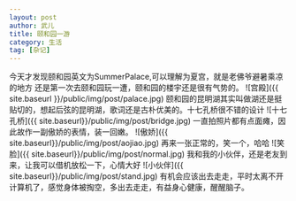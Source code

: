 ```yaml
---
layout: post
author: 武儿
title: 颐和园一游
category: 生活
tag: [杂记]
---
```


   今天才发现颐和园英文为SummerPalace,可以理解为夏宫，就是老佛爷避暑乘凉的地方
   还是第一次去颐和园玩一遭，颐和园的楼宇还是很有气势的。
   ![宫殿]({{ site.baseurl }}/public/img/post/palace.jpg)
   颐和园的昆明湖其实叫做湖还是挺贴切的，想起后弦的昆明湖，歌词还是古朴优美的。十七孔桥很不错的设计
   ![十七孔桥]({{ site.baseurl}}/public/img/post/bridge.jpg) 
   一直拍照片都有点面瘫，因此故作一副傲娇的表情，装一回嫩。
   ![傲娇]({{ site.baseurl}}/public/img/post/aojiao.jpg) 
   再来一张正常的，笑一个，哈哈
    ![笑脸]({{ site.baseurl}}/public/img/post/normal.jpg)
    我和我的小伙伴，还是老友到来，让我可以借机放松一下，心情大好
	![小伙伴]({{ site.baseurl}}/public/img/post/stand.jpg)
   有机会应该出去走走，平时太离不开计算机了，感觉身体被掏空，多出去走走，有益身心健康，醒醒脑子。